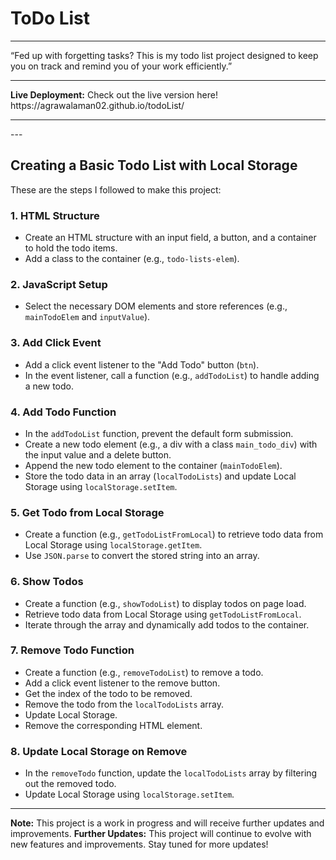 # ToDo List 
<hr>
“Fed up with forgetting tasks? This is my todo list project designed to keep you on track and remind you of your work efficiently.”
<hr>
<b>Live Deployment:</b> Check out the live version here! https://agrawalaman02.github.io/todoList/
<hr>
---

## Creating a Basic Todo List with Local Storage

These are the steps I followed to make this project:

### 1. HTML Structure
- Create an HTML structure with an input field, a button, and a container to hold the todo items.
- Add a class to the container (e.g., `todo-lists-elem`).

### 2. JavaScript Setup
- Select the necessary DOM elements and store references (e.g., `mainTodoElem` and `inputValue`).

### 3. Add Click Event
- Add a click event listener to the "Add Todo" button (`btn`).
- In the event listener, call a function (e.g., `addTodoList`) to handle adding a new todo.

### 4. Add Todo Function
- In the `addTodoList` function, prevent the default form submission.
- Create a new todo element (e.g., a div with a class `main_todo_div`) with the input value and a delete button.
- Append the new todo element to the container (`mainTodoElem`).
- Store the todo data in an array (`localTodoLists`) and update Local Storage using `localStorage.setItem`.

### 5. Get Todo from Local Storage
- Create a function (e.g., `getTodoListFromLocal`) to retrieve todo data from Local Storage using `localStorage.getItem`.
- Use `JSON.parse` to convert the stored string into an array.

### 6. Show Todos
- Create a function (e.g., `showTodoList`) to display todos on page load.
- Retrieve todo data from Local Storage using `getTodoListFromLocal`.
- Iterate through the array and dynamically add todos to the container.

### 7. Remove Todo Function
- Create a function (e.g., `removeTodoList`) to remove a todo.
- Add a click event listener to the remove button.
- Get the index of the todo to be removed.
- Remove the todo from the `localTodoLists` array.
- Update Local Storage.
- Remove the corresponding HTML element.

### 8. Update Local Storage on Remove
- In the `removeTodo` function, update the `localTodoLists` array by filtering out the removed todo.
- Update Local Storage using `localStorage.setItem`.

---
<b>Note:</b> This project is a work in progress and will receive further updates and improvements.
**Further Updates:** This project will continue to evolve with new features and improvements. Stay tuned for more updates!
